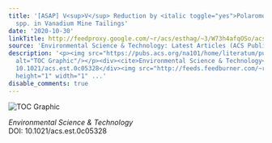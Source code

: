```yaml
---
title: '[ASAP] V<sup>V</sup> Reduction by <italic toggle="yes">Polaromonas</italic>
  spp. in Vanadium Mine Tailings'
date: '2020-10-30'
linkTitle: http://feedproxy.google.com/~r/acs/esthag/~3/W73h4afqOSo/acs.est.0c05328
source: 'Environmental Science & Technology: Latest Articles (ACS Publications)'
description: '<p><img src="https://pubs.acs.org/na101/home/literatum/publisher/achs/journals/content/esthag/0/esthag.ahead-of-print/acs.est.0c05328/20201030/images/medium/es0c05328_0008.gif"
  alt="TOC Graphic"/></p><div><cite>Environmental Science & Technology</cite></div><div>DOI:
  10.1021/acs.est.0c05328</div><img src="http://feeds.feedburner.com/~r/acs/esthag/~4/W73h4afqOSo"
  height="1" width="1" ...'
disable_comments: true
---
```

<p><img src="https://pubs.acs.org/na101/home/literatum/publisher/achs/journals/content/esthag/0/esthag.ahead-of-print/acs.est.0c05328/20201030/images/medium/es0c05328_0008.gif" alt="TOC Graphic"/></p><div><cite>Environmental Science & Technology</cite></div><div>DOI: 10.1021/acs.est.0c05328</div><img src="http://feeds.feedburner.com/~r/acs/esthag/~4/W73h4afqOSo" height="1" width="1" ...